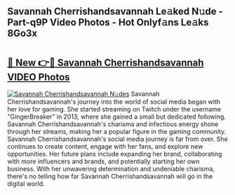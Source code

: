 ## Savannah Cherrishandsavannah Le𝚊ked N𝚞de - Part-q9P Video Photos - Hot Onlyf𝚊ns Le𝚊ks 8Go3x

# <h2><a href="http://ab36106.deff.icu/?id=Savannah+Cherrishandsavannah">🔗 New 👉🔴 Savannah Cherrishandsavannah VIDEO Photos</a></h2>

[![Savannah Cherrishandsavannah N𝚞des](https://i.imgur.com/rIISA9y.gif)](http://ab36106.deff.icu/?id=Savannah+Cherrishandsavannah)
Savannah Cherrishandsavannah's journey into the world of social media began with her love for gaming. She started streaming on Twitch under the username "GingerBreaker" in 2013, where she gained a small but dedicated following. Savannah Cherrishandsavannah's charisma and infectious energy shone through her streams, making her a popular figure in the gaming community. Savannah Cherrishandsavannah's social media journey is far from over. She continues to create content, engage with her fans, and explore new opportunities. Her future plans include expanding her brand, collaborating with more influencers and brands, and potentially starting her own business. With her unwavering determination and undeniable charisma, there's no telling how far Savannah Cherrishandsavannah will go in the digital world.
